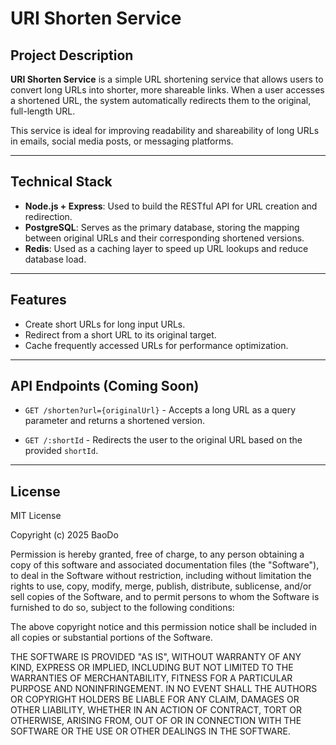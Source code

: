 # URI Shorten Service

## Project Description

**URI Shorten Service** is a simple URL shortening service that allows users to convert long URLs into shorter, more shareable links. When a user accesses a shortened URL, the system automatically redirects them to the original, full-length URL.

This service is ideal for improving readability and shareability of long URLs in emails, social media posts, or messaging platforms.

---

## Technical Stack

- **Node.js + Express**: Used to build the RESTful API for URL creation and redirection.
- **PostgreSQL**: Serves as the primary database, storing the mapping between original URLs and their corresponding shortened versions.
- **Redis**: Used as a caching layer to speed up URL lookups and reduce database load.

---

## Features

- Create short URLs for long input URLs.
- Redirect from a short URL to its original target.
- Cache frequently accessed URLs for performance optimization.

---

## API Endpoints (Coming Soon)

- `GET /shorten?url={originalUrl}` - Accepts a long URL as a query parameter and returns a shortened version.  

- `GET /:shortId` - Redirects the user to the original URL based on the provided `shortId`.

---

## License
MIT License

Copyright (c) 2025 BaoDo

Permission is hereby granted, free of charge, to any person obtaining a copy
of this software and associated documentation files (the "Software"), to deal
in the Software without restriction, including without limitation the rights
to use, copy, modify, merge, publish, distribute, sublicense, and/or sell
copies of the Software, and to permit persons to whom the Software is
furnished to do so, subject to the following conditions:

The above copyright notice and this permission notice shall be included in all
copies or substantial portions of the Software.

THE SOFTWARE IS PROVIDED "AS IS", WITHOUT WARRANTY OF ANY KIND, EXPRESS OR
IMPLIED, INCLUDING BUT NOT LIMITED TO THE WARRANTIES OF MERCHANTABILITY,
FITNESS FOR A PARTICULAR PURPOSE AND NONINFRINGEMENT. IN NO EVENT SHALL THE
AUTHORS OR COPYRIGHT HOLDERS BE LIABLE FOR ANY CLAIM, DAMAGES OR OTHER
LIABILITY, WHETHER IN AN ACTION OF CONTRACT, TORT OR OTHERWISE, ARISING FROM,
OUT OF OR IN CONNECTION WITH THE SOFTWARE OR THE USE OR OTHER DEALINGS IN THE
SOFTWARE.
